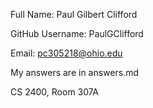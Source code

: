 Full Name: Paul Gilbert Clifford

GitHub Username: PaulGClifford

Email: pc305218@ohio.edu

My answers are in answers.md

CS 2400, Room 307A

